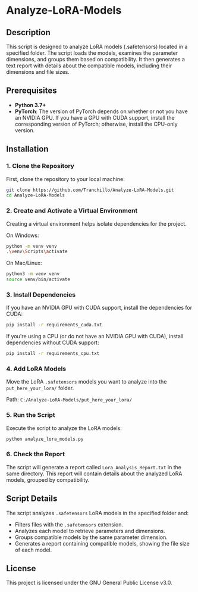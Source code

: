 
# Analyze-LoRA-Models

## Description

This script is designed to analyze LoRA models (.safetensors) located in a specified folder. The script loads the models, examines the parameter dimensions, and groups them based on compatibility. It then generates a text report with details about the compatible models, including their dimensions and file sizes.

## Prerequisites

- **Python 3.7+**
- **PyTorch**: The version of PyTorch depends on whether or not you have an NVIDIA GPU. If you have a GPU with CUDA support, install the corresponding version of PyTorch; otherwise, install the CPU-only version.

## Installation

### 1. Clone the Repository

First, clone the repository to your local machine:

```bash
git clone https://github.com/Tranchillo/Analyze-LoRA-Models.git
cd Analyze-LoRA-Models
```

### 2. Create and Activate a Virtual Environment

Creating a virtual environment helps isolate dependencies for the project.

On Windows:
```bash
python -m venv venv
.\venv\Scripts\activate
```

On Mac/Linux:
```bash
python3 -m venv venv
source venv/bin/activate
```

### 3. Install Dependencies

If you have an NVIDIA GPU with CUDA support, install the dependencies for CUDA:
```bash
pip install -r requirements_cuda.txt
```

If you're using a CPU (or do not have an NVIDIA GPU with CUDA), install dependencies without CUDA support:
```bash
pip install -r requirements_cpu.txt
```

### 4. Add LoRA Models

Move the LoRA `.safetensors` models you want to analyze into the `put_here_your_lora/` folder.

Path: `C:/Analyze-LoRA-Models/put_here_your_lora/`

### 5. Run the Script

Execute the script to analyze the LoRA models:
```bash
python analyze_lora_models.py
```

### 6. Check the Report

The script will generate a report called `Lora_Analysis_Report.txt` in the same directory. This report will contain details about the analyzed LoRA models, grouped by compatibility.

## Script Details

The script analyzes `.safetensors` LoRA models in the specified folder and:

- Filters files with the `.safetensors` extension.
- Analyzes each model to retrieve parameters and dimensions.
- Groups compatible models by the same parameter dimension.
- Generates a report containing compatible models, showing the file size of each model.

## License

This project is licensed under the GNU General Public License v3.0.
